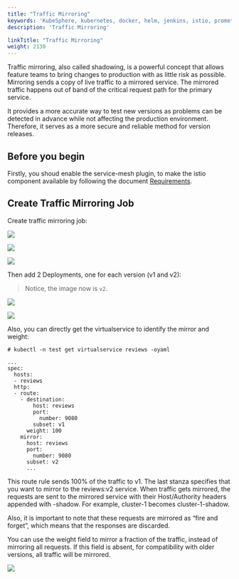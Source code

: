 ```yaml
---
title: "Traffic Mirroring"
keywords: 'KubeSphere, kubernetes, docker, helm, jenkins, istio, prometheus'
description: 'Traffic Mirroring'

linkTitle: "Traffic Mirroring"
weight: 2130
---
```


Traffic mirroring, also called shadowing, is a powerful concept that allows feature teams to bring changes to production with as little risk as possible. Mirroring sends a copy of live traffic to a mirrored service. The mirrored traffic happens out of band of the critical request path for the primary service.

It provides a more accurate way to test new versions as problems can be detected in advance while not affecting the production environment. Therefore, it serves as a more secure and reliable method for version releases.


## Before you begin

Firstly, you shoud enable the service-mesh plugin, to make the istio component available by following the document [Requirements](../../../pluggable-components/service-mesh/).

## Create Traffic Mirroring Job

Create traffic mirroring job:

![](/images/service-mesh/traffic-mirroring-1.jpg)

![](/images/service-mesh/traffic-mirroring-2.jpg)

![](/images/service-mesh/traffic-mirroring-3.jpg)

Then add 2 Deployments, one for each version (v1 and v2):

> Notice, the image now is `v2`.

![](/images/service-mesh/traffic-mirroring-4.jpg)

![](/images/service-mesh/traffic-mirroring-6.jpg)

Also, you can directly get the virtualservice to identify the mirror and weight:

```
# kubectl -n test get virtualservice reviews -oyaml

...
spec:
  hosts:
  - reviews
  http:
  - route:
    - destination:
        host: reviews
        port:
          number: 9080
        subset: v1
      weight: 100
    mirror:
      host: reviews
      port:
        number: 9080
      subset: v2
      ...
```

This route rule sends 100% of the traffic to v1. The last stanza specifies that you want to mirror to the reviews:v2 service. When traffic gets mirrored, the requests are sent to the mirrored service with their Host/Authority headers appended with -shadow. For example, cluster-1 becomes cluster-1-shadow.

Also, it is important to note that these requests are mirrored as “fire and forget”, which means that the responses are discarded.

You can use the weight field to mirror a fraction of the traffic, instead of mirroring all requests. If this field is absent, for compatibility with older versions, all traffic will be mirrored.

![](/images/service-mesh/traffic-mirroring-7.jpg)